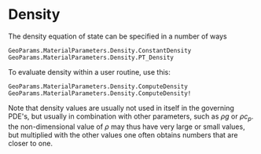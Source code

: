 # Density 
The density equation of state can be specified in a number of ways
```@docs
GeoParams.MaterialParameters.Density.ConstantDensity
GeoParams.MaterialParameters.Density.PT_Density
```

To evaluate density within a user routine, use this:
```@docs
GeoParams.MaterialParameters.Density.ComputeDensity
GeoParams.MaterialParameters.Density.ComputeDensity!
```
Note that density values are usually not used in itself in the governing PDE's, but usually in combination with other parameters, such as $\rho g$ or $\rho c_p$. the non-dimensional value of $\rho$ may thus have very large or small values, but multiplied with the other values one often obtains numbers that are closer to one.
